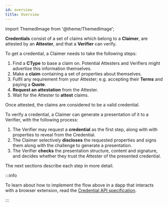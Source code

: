 ```yaml
---
id: overview
title: Overview
---
```


import ThemedImage from '@theme/ThemedImage';

**Credentials** consist of a set of claims which belong to a **Claimer**, are attested by an **Attester**, and that a **Verifier** can verify.

<center>
<ThemedImage
  alt="Credential Overview Diagram"
  sources={{
    light: '/img/concepts/credentials/overview.png',
    dark: '/img/concepts/credentials/overview_dark.png'
  }}
/>
</center>

To get a credential, a Claimer needs to take the following steps:

1. Find a **CType** to base a claim on. Potential Attesters and Verifiers might advertise this information themselves.
2. Make a **claim** containing a set of properties about themselves.
3. Fulfil any requirement from your Attester; e.g. accepting their **Terms** and paying a **Quote**. 
4. **Request an attestation** from the Attester.
5. Wait for the Attester to **attest** claims.

Once attested, the claims are considered to be a valid credential.

To verify a credential, a Claimer can generate a presentation of it to a Verifier, with the following process:

1. The Verifier may request a **credential** as the first step, along with with properties to reveal from the Credential.
2. The Claimer selectively **discloses** the requested properties and signs them along with the challenge to generate a presentation.
3. The Verifier **checks** the presentation structure, content and signature, and decides whether they trust the Attester of the presented credential.

The next sections describe each step in more detail.

:::info

To learn about how to implement the flow above in a dapp that interacts with a browser extension, read the [Credential API specification](https://github.com/KILTprotocol/spec-ext-credential-api).

:::

